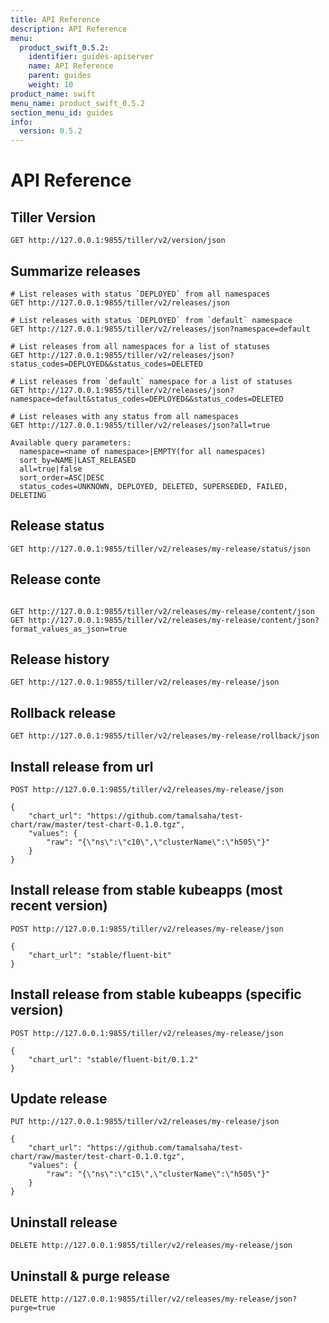 ```yaml
---
title: API Reference
description: API Reference
menu:
  product_swift_0.5.2:
    identifier: guides-apiserver
    name: API Reference
    parent: guides
    weight: 10
product_name: swift
menu_name: product_swift_0.5.2
section_menu_id: guides
info:
  version: 0.5.2
---
```


# API Reference

## Tiller Version
```
GET http://127.0.0.1:9855/tiller/v2/version/json
```

## Summarize releases
```
# List releases with status `DEPLOYED` from all namespaces
GET http://127.0.0.1:9855/tiller/v2/releases/json

# List releases with status `DEPLOYED` from `default` namespace
GET http://127.0.0.1:9855/tiller/v2/releases/json?namespace=default

# List releases from all namespaces for a list of statuses
GET http://127.0.0.1:9855/tiller/v2/releases/json?status_codes=DEPLOYED&&status_codes=DELETED

# List releases from `default` namespace for a list of statuses
GET http://127.0.0.1:9855/tiller/v2/releases/json?namespace=default&status_codes=DEPLOYED&&status_codes=DELETED

# List releases with any status from all namespaces
GET http://127.0.0.1:9855/tiller/v2/releases/json?all=true

Available query parameters:
  namespace=<name of namespace>|EMPTY(for all namespaces)
  sort_by=NAME|LAST_RELEASED
  all=true|false
  sort_order=ASC|DESC
  status_codes=UNKNOWN, DEPLOYED, DELETED, SUPERSEDED, FAILED, DELETING
```

## Release status
```
GET http://127.0.0.1:9855/tiller/v2/releases/my-release/status/json
```

## Release conte
```

GET http://127.0.0.1:9855/tiller/v2/releases/my-release/content/json
GET http://127.0.0.1:9855/tiller/v2/releases/my-release/content/json?format_values_as_json=true

```

## Release history
```
GET http://127.0.0.1:9855/tiller/v2/releases/my-release/json
```

## Rollback release
```
GET http://127.0.0.1:9855/tiller/v2/releases/my-release/rollback/json
```

## Install release from url

```
POST http://127.0.0.1:9855/tiller/v2/releases/my-release/json

{
	"chart_url": "https://github.com/tamalsaha/test-chart/raw/master/test-chart-0.1.0.tgz",
	"values": {
		"raw": "{\"ns\":\"c10\",\"clusterName\":\"h505\"}"
	}
}
```

## Install release from stable kubeapps (most recent version)

```
POST http://127.0.0.1:9855/tiller/v2/releases/my-release/json

{
	"chart_url": "stable/fluent-bit"
}
```

## Install release from stable kubeapps (specific version)

```
POST http://127.0.0.1:9855/tiller/v2/releases/my-release/json

{
	"chart_url": "stable/fluent-bit/0.1.2"
}
```

## Update release

```
PUT http://127.0.0.1:9855/tiller/v2/releases/my-release/json

{
	"chart_url": "https://github.com/tamalsaha/test-chart/raw/master/test-chart-0.1.0.tgz",
	"values": {
		"raw": "{\"ns\":\"c15\",\"clusterName\":\"h505\"}"
	}
}
```

## Uninstall release

```
DELETE http://127.0.0.1:9855/tiller/v2/releases/my-release/json
```

## Uninstall & purge release

```
DELETE http://127.0.0.1:9855/tiller/v2/releases/my-release/json?purge=true
```
